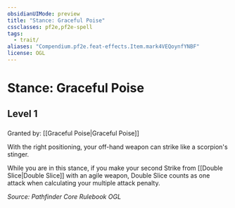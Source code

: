 ```yaml
---
obsidianUIMode: preview
title: "Stance: Graceful Poise"
cssclasses: pf2e,pf2e-spell
tags:
  - trait/
aliases: "Compendium.pf2e.feat-effects.Item.mark4VEQoynfYNBF"
license: OGL
---
```

# Stance: Graceful Poise
## Level 1
### 






Granted by: [[Graceful Poise|Graceful Poise]]

With the right positioning, your off-hand weapon can strike like a scorpion's stinger.

While you are in this stance, if you make your second Strike from [[Double Slice|Double Slice]] with an agile weapon, Double Slice counts as one attack when calculating your multiple attack penalty.

*Source: Pathfinder Core Rulebook*
*OGL*